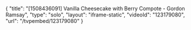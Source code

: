 {
    "title": "[1508436091] Vanilla Cheesecake with Berry Compote - Gordon Ramsay",
    "type": "solo",
    "layout": "iframe-static",
    "videoId": "123179080",
    "url": "\/tvpembed\/123179080"
}